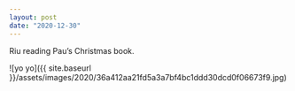 ```yaml
---
layout: post
date: "2020-12-30"
---
```


Riu reading Pau’s Christmas book.

![yo yo]({{ site.baseurl }}/assets/images/2020/36a412aa21fd5a3a7bf4bc1ddd30dcd0f06673f9.jpg)
